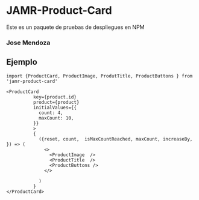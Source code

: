 # JAMR-Product-Card

Este es un paquete de pruebas de despliegues en NPM


### Jose Mendoza 

## Ejemplo
```
import {ProductCard, ProductImage, ProdutTitle, ProductButtons } from 'jamr-product-card'
```
```
<ProductCard
          key={product.id}
          product={product}
          initialValues={{
            count: 4,
            maxCount: 10,
          }}
          >
          {
            ({reset, count,  isMaxCountReached, maxCount, increaseBy, }) => (
              <>
                <ProductImage  />
                <ProductTitle  />
                <ProductButtons />
              </> 

            )
          }
</ProductCard>
```